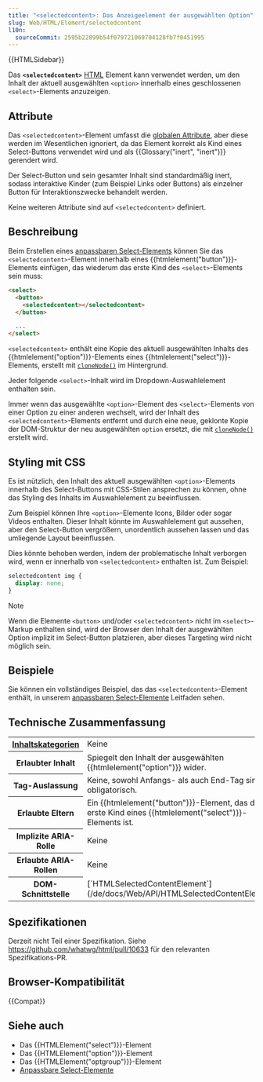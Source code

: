 ```yaml
---
title: "<selectedcontent>: Das Anzeigeelement der ausgewählten Option"
slug: Web/HTML/Element/selectedcontent
l10n:
  sourceCommit: 2595b22899b54f079721069704128fb7f0451995
---
```


{{HTMLSidebar}}

Das **`<selectedcontent>`** [HTML](/de/docs/Web/HTML) Element kann verwendet werden, um den Inhalt der aktuell ausgewählten `<option>` innerhalb eines geschlossenen `<select>`-Elements anzuzeigen.

## Attribute

Das `<selectedcontent>`-Element umfasst die [globalen Attribute](/de/docs/Web/HTML/Global_attributes), aber diese werden im Wesentlichen ignoriert, da das Element korrekt als Kind eines Select-Buttons verwendet wird und als {{Glossary("inert", "inert")}} gerendert wird.

Der Select-Button und sein gesamter Inhalt sind standardmäßig inert, sodass interaktive Kinder (zum Beispiel Links oder Buttons) als einzelner Button für Interaktionszwecke behandelt werden.

Keine weiteren Attribute sind auf `<selectedcontent>` definiert.

## Beschreibung

Beim Erstellen eines [anpassbaren Select-Elements](/de/docs/Learn_web_development/Extensions/Forms/Customizable_select) können Sie das `<selectedcontent>`-Element innerhalb eines {{htmlelement("button")}}-Elements einfügen, das wiederum das erste Kind des `<select>`-Elements sein muss:

```html
<select>
  <button>
    <selectedcontent></selectedcontent>
  </button>

  ...
</select>
```

`<selectedcontent>` enthält eine Kopie des aktuell ausgewählten Inhalts des {{htmlelement("option")}}-Elements eines {{htmlelement("select")}}-Elements, erstellt mit [`cloneNode()`](/de/docs/Web/API/Node/cloneNode) im Hintergrund.

Jeder folgende `<select>`-Inhalt wird im Dropdown-Auswahlelement enthalten sein.

Immer wenn das ausgewählte `<option>`-Element des `<select>`-Elements von einer Option zu einer anderen wechselt, wird der Inhalt des `<selectedcontent>`-Elements entfernt und durch eine neue, geklonte Kopie der DOM-Struktur der neu ausgewählten <code>option</code> ersetzt, die mit [`cloneNode()`](/de/docs/Web/API/Node/cloneNode) erstellt wird.

## Styling mit CSS

Es ist nützlich, den Inhalt des aktuell ausgewählten `<option>`-Elements innerhalb des Select-Buttons mit CSS-Stilen ansprechen zu können, ohne das Styling des Inhalts im Auswahlelement zu beeinflussen.

Zum Beispiel können Ihre `<option>`-Elemente Icons, Bilder oder sogar Videos enthalten. Dieser Inhalt könnte im Auswahlelement gut aussehen, aber den Select-Button vergrößern, unordentlich aussehen lassen und das umliegende Layout beeinflussen.

Dies könnte behoben werden, indem der problematische Inhalt verborgen wird, wenn er innerhalb von `<selectedcontent>` enthalten ist. Zum Beispiel:

```css
selectedcontent img {
  display: none;
}
```

> [!NOTE]
> Wenn die Elemente `<button>` und/oder `<selectedcontent>` nicht im `<select>`-Markup enthalten sind, wird der Browser den Inhalt der ausgewählten Option implizit im Select-Button platzieren, aber dieses Targeting wird nicht möglich sein.

## Beispiele

Sie können ein vollständiges Beispiel, das das `<selectedcontent>`-Element enthält, in unserem [anpassbaren Select-Elemente](/de/docs/Learn_web_development/Extensions/Forms/Customizable_select) Leitfaden sehen.

## Technische Zusammenfassung

<table class="properties">
  <tbody>
    <tr>
      <th scope="row">
        <a href="/de/docs/Web/HTML/Content_categories"
          >Inhaltskategorien</a
        >
      </th>
      <td>
       Keine
      </td>
    </tr>
    <tr>
      <th scope="row">Erlaubter Inhalt</th>
      <td>
        Spiegelt den Inhalt der ausgewählten {{htmlelement("option")}} wider.
      </td>
    </tr>
    <tr>
      <th scope="row">Tag-Auslassung</th>
      <td>Keine, sowohl Anfangs- als auch End-Tag sind obligatorisch.</td>
    </tr>
    <tr>
      <th scope="row">Erlaubte Eltern</th>
      <td>
        Ein {{htmlelement("button")}}-Element, das das erste Kind eines {{htmlelement("select")}}-Elements ist.
      </td>
    </tr>
    <tr>
      <th scope="row">Implizite ARIA-Rolle</th>
      <td>
        Keine
      </td>
    </tr>
    <tr>
      <th scope="row">Erlaubte ARIA-Rollen</th>
      <td>
        Keine
      </td>
    </tr>
    <tr>
      <th scope="row">DOM-Schnittstelle</th>
      <td>[`HTMLSelectedContentElement`](/de/docs/Web/API/HTMLSelectedContentElement)</td>
    </tr>
  </tbody>
</table>

## Spezifikationen

Derzeit nicht Teil einer Spezifikation. Siehe https://github.com/whatwg/html/pull/10633 für den relevanten Spezifikations-PR.

## Browser-Kompatibilität

{{Compat}}

## Siehe auch

- Das {{HTMLElement("select")}}-Element
- Das {{HTMLElement("option")}}-Element
- Das {{HTMLElement("optgroup")}}-Element
- [Anpassbare Select-Elemente](/de/docs/Learn_web_development/Extensions/Forms/Customizable_select)
